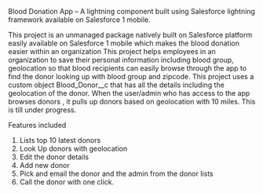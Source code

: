 Blood Donation App – A lightning component built using Salesforce lightning framework available on Salesforce 1 mobile.

This project is an unmanaged package natively built on Salesforce platform easily available on Salesforce 1 mobile which 
makes the blood donation easier within an organization This project helps employees in an organization to save their 
personal information including blood group, geolocation so that blood recipients can easily browse through the app to
find the donor looking up with blood group and zipcode. This project uses a custom object Blood_Donor__c that has all the details
including the geolocation of the donor. When the user/admin who has access to the app browses donors , it pulls up donors based on
geolocation with 10 miles. This is till under progress.

Features included
1.	Lists top 10 latest donors 
2.	Look Up donors with geolocation
3.	Edit the donor details
4.	Add new donor
5.	Pick and email the donor and the admin  from the donor lists
6.	Call the donor with one click. 

